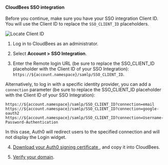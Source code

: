 #### CloudBees SSO integration

Before you continue, make sure you have your SSO integration Client ID. You will use the Client ID to replace the `SSO_CLIENT_ID` placeholders.

![Locate Client ID](https://auth0.com/docs/media/articles/dashboard/sso-integrations/settings-tutorial-clientid-cloudbees.png)

1. Log in to CloudBees as an administrator.

2. Select **Account > SSO Integration**.

3. Enter the Remote login URL (be sure to replace the SSO_CLIENT_ID placeholder with the Client ID of your SSO Integration):
`https://${account.namespace}/samlp/SSO_CLIENT_ID`.

Alternatively, to log in with a specific identity provider, you can add a `connection` parameter (be sure to replace the SSO_CLIENT_ID placeholder with the Client ID of your SSO Integration):

```text
https://${account.namespace}/samlp/SSO_CLIENT_ID?connection=email
https://${account.namespace}/samlp/SSO_CLIENT_ID?connection=google-oauth2
https://${account.namespace}/samlp/SSO_CLIENT_ID?connection=Username-Password-Authentication
```

In this case, Auth0 will redirect users to the specified connection and will not display the Login widget.

4. [Download your Auth0 signing certificate ](https://${account.namespace}/pem), and copy it into CloudBees.

5. [Verify your domain](https://support.cloudbees.com/hc/en-us/articles/360017607331-How-to-set-up-SSO-with-SAML-based-IdP-to-access-CloudBees-services-).